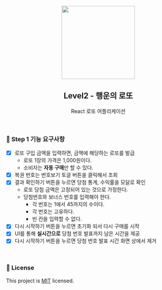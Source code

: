<p align="middle" >
  <img width="200px;" src="https://raw.githubusercontent.com/woowacourse/javascript-lotto/main/src/images/lotto_ball.png"/>
</p>
<h2 align="middle">Level2 - 행운의 로또</h2>
<p align="middle">React 로또 어플리케이션</p>
</p>

<br>

### 🎯 Step 1 기능 요구사항

- [x] 로또 구입 금액을 입력하면, 금액에 해당하는 로또를 발급
  - 로또 1장의 가격은 1,000원이다.
  - 소비자는 **자동 구매**만 할 수 있다.
- [x] 복권 번호는 번호보기 토글 버튼을 클릭해서 조회
- [x] 결과 확인하기 버튼을 누르면 당첨 통계, 수익률을 모달로 확인
  - 로또 당첨 금액은 고정되어 있는 것으로 가정한다.
  - 당첨번호와 보너스 번호를 입력해야 한다.
    - 각 번호는 1에서 45까지의 수이다.
    - 각 번호는 고유하다.
    - 빈 칸을 입력할 수 없다.
- [x] 다시 시작하기 버튼을 누르면 초기화 되서 다시 구매를 시작
- [x] UI를 통해 **실시간으로** 당첨 번호 발표까지 남은 시간을 제공
- [x] 다시 시작하기 버튼을 누르면 당첨 번호 발표 시간 화면 상에서 제거

<br>

### 📝 License

This project is [MIT](https://github.com/woowacourse/react-lotto/blob/main/LICENSE) licensed.
